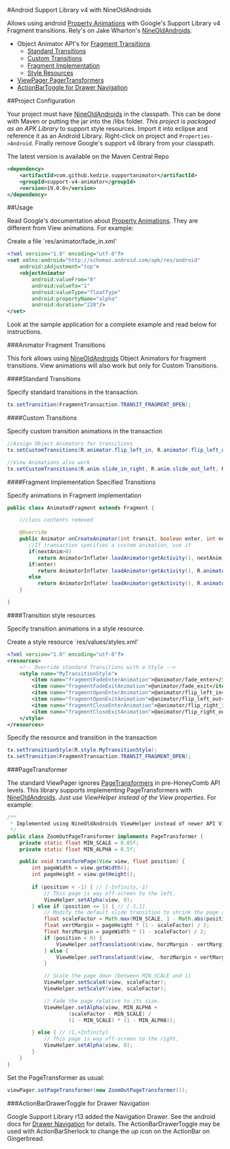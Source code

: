 #Android Support Library v4 with NineOldAndroids

Allows using android [Property Animations][2] with Google's Support Library v4 Fragment transitions.  Rely's on Jake Wharton's [NineOldAndroids][1].

* Object Animator API's for [Fragment Transitions](#transition)
  * [Standard Transitions](#standard)
  * [Custom Transitions](#custom)
  * [Fragment Implementation](#fragment)
  * [Style Resources](#style)
* [ViewPager PagerTransformers](#pager)
* [ActionBarToggle for Drawer Navigation](#drawer)


##Project Configuration

Your project must have [NineOldAndroids][1] in the classpath.  This can be done with Maven or putting the jar into the /libs folder. *This project is packaged as an APK Library* to support style resources.  Import it into eclipse and reference it as an Android Library. Right-click on project and `Properties->Android`.  Finally remove Google's support v4 library from your classpath.

The latest version is available on the Maven Central Repo

```xml
<dependency>
	<artifactId>com.github.kedzie.supportanimator</artifactId>
	<groupId>support-v4-animator</groupId>
	<version>19.0.0</version>
</dependency>
```

##Usage

Read Google's documentation about [Property Animations][2].  They are different from View animations. For example:

Create a file `res/animator/fade_in.xml'

```xml
<?xml version="1.0" encoding="utf-8"?>
<set xmlns:android="http://schemas.android.com/apk/res/android"
	android:zAdjustment="top">
    <objectAnimator
        android:valueFrom="0"
        android:valueTo="1"
        android:valueType="floatType"
        android:propertyName="alpha"
        android:duration="220"/>
</set>
```

Look at the sample application for a complete example and read below for instructions.

###<a name="transition"></a>Animator Fragment Transitions

This fork allows using [NineOldAndroids][1] Object Animators for fragment transitions.  View animations will also work but only for Custom Transitions.

####<a name="standard"></a>Standard Transitions

Specify standard transitions in the transaction.

```java
tx.setTransition(FragmentTransaction.TRANSIT_FRAGMENT_OPEN);
```

####<a name="custom"></a>Custom Transitions

Specify custom transition animations in the transaction

```java
//Assign Object Animators for transitions
tx.setCustomTransitions(R.animator.flip_left_in, R.animator.flip_left_out, R.animator.flip_right_in, R.animator.flip_right_out)

//View Animations also work
tx.setCustomTransitions(R.anim.slide_in_right, R.anim.slide_out_left, R.anim.slide_in_left, R.anim.slide_out_right)
```

####<a name="fragment"></a>Fragment Implementation Specified Transitions

Specify animations in Fragment implementation

```java
public class AnimatedFragment extends Fragment {

	//class contents removed

	@Override
	public Animator onCreateAnimator(int transit, boolean enter, int nextAnim) {
	   //If transaction specifies a custom animation, use it
	   if(nextAnim>0)
		  return AnimatorInflater.loadAnimator(getActivity(), nextAnim);
	   if(enter)
		  return AnimatorInflater.loadAnimator(getActivity(), R.animator.fade_in);
	   else
		  return AnimatorInflater.loadAnimator(getActivity(), R.animator.fade_out);
	}

}
```

####<a name="style"></a>Transition style resources

Specify transition animations in a style resource.

Create a style resource `res/values/styles.xml'

```xml
<?xml version="1.0" encoding="utf-8"?>
<resources>
 	<!-- Override standard Transitions with a Style -->
   	<style name="MyTransitionStyle">
	    <item name="fragmentFadeEnterAnimation">@animator/fade_enter</item>
	    <item name="fragmentFadeExitAnimation">@animator/fade_exit</item>
	    <item name="fragmentOpenEnterAnimation">@animator/flip_left_in</item>
	    <item name="fragmentOpenExitAnimation">@animator/flip_left_out</item>
	    <item name="fragmentCloseEnterAnimation">@animator/flip_right_in</item>
	    <item name="fragmentCloseExitAnimation">@animator/flip_right_out</item>
   	</style>
</resources>
```

Specify the resource and transition in the transaction

```java
tx.setTransitionStyle(R.style.MyTransitionStyle);
tx.setTransition(FragmentTransaction.TRANSIT_FRAGMENT_OPEN);
```

###<a name="pager"></a>PageTransformer

The standard ViewPager ignores [PageTransformers][3] in pre-HoneyComb API levels.  This library supports implementing PageTransformers with [NineOldAndroids][1].  Just *use ViewHelper instead of the View properties*.  For example:

```java
/**
 * Implemented using NineOldAndroids ViewHelper instead of newer API View properties
 */
public class ZoomOutPageTransformer implements PageTransformer {
    private static float MIN_SCALE = 0.85f;
    private static float MIN_ALPHA = 0.5f;

    public void transformPage(View view, float position) {
        int pageWidth = view.getWidth();
        int pageHeight = view.getHeight();
        
        if (position < -1) { // [-Infinity,-1)
            // This page is way off-screen to the left.
            ViewHelper.setAlpha(view, 0);
        } else if (position <= 1) { // [-1,1]
            // Modify the default slide transition to shrink the page as well
            float scaleFactor = Math.max(MIN_SCALE, 1 - Math.abs(position));
            float vertMargin = pageHeight * (1 - scaleFactor) / 2;
            float horzMargin = pageWidth * (1 - scaleFactor) / 2;
            if (position < 0) {
                ViewHelper.setTranslationX(view, horzMargin - vertMargin / 2);
            } else {
                ViewHelper.setTranslationX(view, -horzMargin + vertMargin / 2);
            }

            // Scale the page down (between MIN_SCALE and 1)
            ViewHelper.setScaleX(view, scaleFactor);
            ViewHelper.setScaleY(view, scaleFactor);

            // Fade the page relative to its size.
            ViewHelper.setAlpha(view, MIN_ALPHA +
                    (scaleFactor - MIN_SCALE) /
                    (1 - MIN_SCALE) * (1 - MIN_ALPHA));

        } else { // (1,+Infinity]
            // This page is way off-screen to the right.
            ViewHelper.setAlpha(view, 0);
        }
    }
}
```

Set the PageTransformer as usual:

```java
viewPager.setPageTransformer(new ZoomOutPageTransformer());
```

###<a name="drawer"></a>ActionBarDrawerToggle for Drawer Navigation

Google Support Library r13 added the Navigation Drawer.  See the android docs for [Drawer Navigation][4] for details.  The ActionBarDrawerToggle may be used with ActionBarSherlock to change the *up* icon on the ActionBar on Gingerbread.

[1]: http://nineoldandroids.com "NineOldAndroids"
[2]: http://developer.android.com/guide/topics/graphics/prop-animation.html "Android Property Animations"
[3]: http://developer.android.com/training/animation/screen-slide.html#pagetransformer  "Using ViewPager for Screen Slides"
[4]: http://developer.android.com/training/implementing-navigation/nav-drawer.html "Navigation Drawer"

